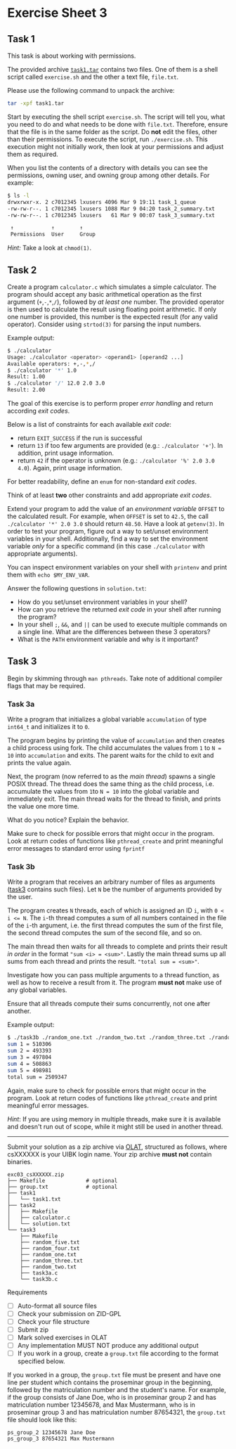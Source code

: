 # Exercise Sheet 3

## Task 1

This task is about working with permissions.

The provided archive [`task1.tar`](task1/task1.tar) contains two files. One of them is a shell script called `exercise.sh` and the other a text file, `file.txt`.

Please use the following command to unpack the archive:
```sh
tar -xpf task1.tar
```

Start by executing the shell script `exercise.sh`. The script will tell you, what you need to do and what needs to be done with `file.txt`. Therefore, ensure that the file is in the same folder as the script. Do **not** edit the files, other than their permissions.
To execute the script, run `./exercise.sh`. This execution might not initially work, then look at your permissions and adjust them as required.

When you list the contents of a directory with details you can see the permissions, owning user, and owning group among other details. For example:

```sh
$ ls -l
drwxrwxr-x. 2 c7012345 lxusers 4096 Mar 9 19:11 task_1_queue
-rw-rw-r--. 1 c7012345 lxusers 1088 Mar 9 04:20 task_2_summary.txt
-rw-rw-r--. 1 c7012345 lxusers   61 Mar 9 00:07 task_3_summary.txt

 ↑            ↑        ↑
 Permissions  User     Group
```

*Hint:* Take a look at `chmod(1)`.

## Task 2

Create a program `calculator.c` which simulates a simple calculator. The program should accept any basic arithmetical operation as the first argument (`+`,`-`,`*`,`/`), followed by *at least one* number. The provided operator is then used to calculate the result using floating point arithmetic. If only one number is provided, this number is the expected result (for any valid operator). Consider using `strtod(3)` for parsing the input numbers.

Example output:

```bash
$ ./calculator
Usage: ./calculator <operator> <operand1> [operand2 ...]
Available operators: +,-,*,/
$ ./calculator '*' 1.0
Result: 1.00
$ ./calculator '/' 12.0 2.0 3.0
Result: 2.00
```

The goal of this exercise is to perform proper *error handling* and return according *exit codes*.

Below is a list of constraints for each available *exit code*:

- return `EXIT_SUCCESS` if the run is successful
- return `13` if too few arguments are provided (e.g.: `./calculator '+'`). In addition, print usage information.
- return `42` if the operator is unknown (e.g.: `./calculator '%' 2.0 3.0 4.0`). Again, print usage information.

For better readability, define an `enum` for non-standard *exit codes*.

Think of at least **two** other constraints and add appropriate *exit codes*.

Extend your program to add the value of an *environment variable* `OFFSET` to the calculated result. For example, when `OFFSET` is set to `42.5`, the call `./calculator '*' 2.0 3.0` should return `48.50`. Have a look at `getenv(3)`. In order to test your program, figure out a way to set/unset environment variables in your shell. Additionally, find a way to set the environment variable *only* for a specific command (in this case `./calculator` with appropriate arguments).

You can inspect environment variables on your shell with `printenv` and print them with `echo $MY_ENV_VAR`.

Answer the following questions in `solution.txt`:

- How do you set/unset environment variables in your shell?
- How can you retrieve the returned *exit code* in your shell after running the program?
- In your shell `;`, `&&`, and `||` can be used to execute multiple commands on a single line. What are the differences between these 3 operators?
- What is the `PATH` environment variable and why is it important?

## Task 3

Begin by skimming through `man pthreads`.
Take note of additional compiler flags that may be required.

### Task 3a

Write a program that initializes a global variable `accumulation` of type `int64_t` and initializes it to `0`.

The program begins by printing the value of `accumulation` and then creates a child process using fork.
The child accumulates the values from `1` to `N = 10` into `accumulation` and exits.
The parent waits for the child to exit and prints the value again.

Next, the program (now referred to as the _main thread_) spawns a single POSIX thread.
The thread does the same thing as the child process, i.e. accumulate the values from `1`to `N = 10` into the global variable and immediately exit.
The main thread waits for the thread to finish, and prints the value one more time.

What do you notice? Explain the behavior.

Make sure to check for possible errors that might occur in the program. Look at return codes of functions like `pthread_create` and print meaningful error messages to standard error using `fprintf`

### Task 3b

Write a program that receives an arbitrary number of files as arguments ([task3](task3/) contains such files). 
Let `N` be the number of arguments provided by the user.

The program creates `N` threads, each of which is assigned an ID `i`, with `0 < i <= N`.
The `i`-th thread computes a sum of all numbers contained in the file of the `i`-th argument, i.e. the first thread computes the sum of the first file, the second thread computes the sum of the second file, and so on. 

The main thread then waits for all threads to complete and prints their result _in order_ in the format `"sum <i> = <sum>"`. Lastly the main thread sums up all sums from each thread and prints the result. `"total sum = <sum>"`.

Investigate how you can pass multiple arguments to a thread function, as well as how to receive a result from it.
The program **must not** make use of any global variables.

Ensure that all threads compute their sums concurrently, not one after another.

Example output:

```sh
$ ./task3b ./random_one.txt ./random_two.txt ./random_three.txt ./random_four.txt ./random_five.txt
sum 1 = 510306
sum 2 = 493393
sum 3 = 497804
sum 4 = 508863
sum 5 = 498981
total sum = 2509347
```

Again, make sure to check for possible errors that might occur in the program. Look at return codes of functions like `pthread_create` and print meaningful error messages.

_Hint_: If you are using memory in multiple threads, make sure it is available and doesn't run out of scope, while it might still be used in another thread.

--------------

Submit your solution as a zip archive via [OLAT](https://lms.uibk.ac.at/), structured as follows, where csXXXXXX is your UIBK login name. Your zip archive **must not** contain binaries.

```text
exc03_csXXXXXX.zip
├── Makefile             # optional
├── group.txt            # optional
├── task1
│   └── task1.txt
├── task2
│   ├── Makefile
│   ├── calculator.c
│   └── solution.txt
└── task3
    ├── Makefile
    ├── random_five.txt
    ├── random_four.txt
    ├── random_one.txt
    ├── random_three.txt
    ├── random_two.txt
    ├── task3a.c
    └── task3b.c
```

Requirements

- [ ] Auto-format all source files
- [ ] Check your submission on ZID-GPL
- [ ] Check your file structure
- [ ] Submit zip
- [ ] Mark solved exercises in OLAT
- [ ] Any implementation MUST NOT produce any additional output
- [ ] If you work in a group, create a `group.txt` file according to the format specified below.

If you worked in a group, the `group.txt` file must be present and have one line per student which contains the proseminar group in the beginning, followed by the matriculation number and the student's name. For example, if the group consists of Jane Doe, who is in proseminar group 2 and has matriculation number 12345678, and Max Mustermann, who is in proseminar group 3 and has matriculation number 87654321, the `group.txt` file should look like this:

```text
ps_group_2 12345678 Jane Doe
ps_group_3 87654321 Max Mustermann
```

